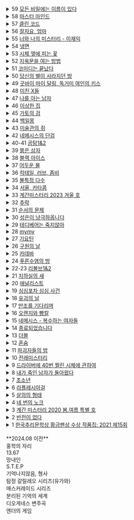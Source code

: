 <details><summary>59 <ins>
모든 비밀에는 이름이 있다
</ins></summary><span style="font-size: 90%">작가: <span style="background-color: #FFDAB9">
서미애
</span><br>리뷰: <pre> 현실감있는 감정선
</span></pre></span></details>

<details><summary>58 <ins>
마스터 마인드
</ins></summary><span style="font-size: 90%; background-color: #FFDAB9">
작가: 이성민
</span><br><span style="font-size: 90%; background-color: #e9ecef">
리뷰: 액션스릴러, 빌런, 박진감 넘치는 영화같은
</span></details>


<details><summary>57 <ins>
클린 코드
</ins></summary><span style="font-size: 90%; background-color: #FFDAB9">
작가: 설혜원
</span><br><span style="font-size: 90%; background-color: #e9ecef">
리뷰: 재미는 있으나 임팩트는 없었다.
</span></details>


<details><summary>56 <ins>
잘자요, 엄마
</ins></summary><span style="font-size: 90%; background-color: #FFDAB9">
작가: 서미애
</span><br><span style="font-size: 90%; background-color: #e9ecef">
리뷰: 어떤 환경과 삶이 살인마를 만드는지에 대해 심리해부가 인상적
</span></details>


<details><summary>55 <ins>
너와 나의 미스터리 - 이재익
</ins></summary><span style="font-size: 90%; background-color: #FFDAB9">
작가: 이재익
</span><br><span style="font-size: 90%; background-color: #e9ecef">
리뷰: 구성이 너무 좋아서 끊김없이 마음을 움직이는 굉장히 좋은 작품
</span></details>


<details><summary>54 <ins>
냉면
</ins></summary><span style="font-size: 90%; background-color: #FFDAB9">
작가: 김유리, 범유진, dcdc, 전건우, 곽재식
</span><br><span style="font-size: 90%; background-color: #e9ecef">
리뷰: 냉면으로 특이한 기분을 느낄 수 있다. 마지막 파인애플 냉면은 한번쯤 먹어보고 싶다.
</span></details>

<details><summary>53 <ins>
시체 옆에 피는 꽃
</ins></summary><span style="font-size: 90%; background-color: #FFDAB9">
작가: 공민철
</span><br><span style="font-size: 90%; background-color: #e9ecef">
리뷰: 이야기가 매끄럽고 계속 읽고 싶게 만듬. 흡인력 있는 스토리가 없으면 중도에 그만두거나 마지막 반전을 기대하게 되는데 스토리가 재밌으니 반은 먹고 들어감.
</span></details>


<details><summary>52 <ins>
지옥문을 여는 방법
</ins></summary><span style="font-size: 90%; background-color: #FFDAB9">
작가: 권경희, 김경수, 김범석, 김재성, 김주동, 성성명, 양수련, 이상우, 한수경, 홍성호, 최종철, 조동신
</span><br><span style="font-size: 90%; background-color: #e9ecef">
리뷰: 무난했다. 이 때도 좋은 추리 작품들이 꽤 많았다는 것을 알게되었고, 일찍 알았다면 더 좋지 않았을까 하고 생각함
</span></details>


<details><summary>51 <ins>
코미디는 끝났다
</ins></summary><span style="font-size: 90%; background-color: #FFDAB9">
작가: 이은
</span><br><span style="font-size: 90%; background-color: #e9ecef">
리뷰: 작품속으로 들어간 듯한 착각이 들 정도로 생생한 묘사와 심리적 공포가 소름이 돋고 눈을 뗄 수 없었다.
</span></details>


<details><summary>50 <ins>
당신의 별이 사라지던 밤
</ins></summary><span style="font-size: 90%; background-color: #FFDAB9">
작가: 서미애
</span><br><span style="font-size: 90%; background-color: #e9ecef">
리뷰: 가족을 잃은 슬픔을 주인공을 통해 처절하게 느낄 수 있었다. 내용이 부드럽게 진행되어 순식간에 읽혔다. 마지막 반전도 좋았음.
</span></details>


<details><summary>49 <ins>
굿바이 마이 달링, 독거미 여인의 키스
</ins></summary><span style="font-size: 90%; background-color: #FFDAB9">
작가: 김재희, 김재성, 양수련, 조동신, 공민철, 김주동, 윤자영, 박상민, 정가일, 김범석
</span><br><span style="font-size: 90%; background-color: #e9ecef">
리뷰: 추리마을을 배경으로 그 안에서 벌어지는 일들을 여러 작가를 통해 풀어나가 특색있다. 깊게 인상남는 작품은 없었지만 재미는 있음.
</span></details>


<details><summary>48 <ins>
미친 X들
</ins></summary><span style="font-size: 90%; background-color: #FFDAB9">
작가: 서미애, 송시우, 정해연, 홍선주, 이은영, 한새마
</span><br><span style="font-size: 90%; background-color: #e9ecef">
리뷰: 가볍게 단숨에 읽을 수 있고 현실에 대한 묘사와 풍자, 상상력이 돋보이는 괜찮은 단편집.
</span></details>


<details><summary>47 <ins>
나를 아는 남자
</ins></summary><span style="font-size: 90%; background-color: #FFDAB9">
작가: 도진기
</span><br><span style="font-size: 90%; background-color: #e9ecef">
리뷰: 때론 사소한 가능성이 실마리가 되기도 한다. 흐름이 지루하지 않았고 결말부분에 생각해둔 추리가 다 빗나가서 허탈했다. 다음편 계속.
</span></details>


<details><summary>46 <ins>
이상한 집
</ins></summary><span style="font-size: 90%; background-color: #FFDAB9">
작가: 우케쓰
</span><br><span style="font-size: 90%; background-color: #e9ecef">
리뷰: 집 설계도에 숨겨진 비밀은 흥미를 일으키기에 충분했다. 뒤로갈수록 짧은 분량인데도 더 복잡해지는 구성원들과 힘빠지는 전개가 아쉽다.
</span></details>


<details><summary>45 <ins>
가토의 검
</ins></summary><span style="font-size: 90%; background-color: #FFDAB9">
작가: 김이수
</span><br><span style="font-size: 90%; background-color: #e9ecef">
리뷰: 사람은 쉽게 변하지 않는다는 사실을 다시금 깨닫게 되었다. 욕망, 폭력, 정치, 이기심, 자기애를 한 인물을 통해 탁월하게 드러냈다.
</span></details>


<details><summary>44 <ins>
백일몽
</ins></summary><span style="font-size: 90%; background-color: #FFDAB9">
작가: 고을주
</span><br><span style="font-size: 90%; background-color: #e9ecef">
리뷰: 계속 파고들며 하나씩 발견해가는 과정에서 희열감 비슷한 것을 느꼈고 문체가 적응될 때쯤부터 순식간에 마지막 페이지를 볼 수 있음.
</span></details>


<details><summary>43 <ins>
미술관의 쥐
</ins></summary><span style="font-size: 90%; background-color: #FFDAB9">
작가: 이은
</span><br><span style="font-size: 90%; background-color: #e9ecef">
리뷰: 미술 관련이라 어려울 것이란 예상을 깸. 쉽게 설명한 유익한 정보와 함께 예술에 대해 깊게 생각해 볼 수 있음.
</span></details>


<details><summary>42 <ins>
네메시스의 단검
</ins></summary><span style="font-size: 90%; background-color: #FFDAB9">
작가: 이정훈
</span><br><span style="font-size: 90%; background-color: #e9ecef">
리뷰: 최면을 통한 범죄라 신선했다. 킬링타임용으로 손색없음.
</span></details>


<details><summary>40-41 <ins>
곰탕1&2
</ins></summary><span style="font-size: 90%; background-color: #FFDAB9">
작가: 김영탁
</span><br><span style="font-size: 90%; background-color: #e9ecef">
리뷰: 시간여행 그리고 가족이라는 주제로 다양한 장르들을 합쳐놓음. 짧은 문장 구성은 읽는 맛이 있었고 따뜻한 마무리로 여운이 남음
</span></details>


<details><summary>39 <ins>
붉은 상자
</ins></summary><span style="font-size: 90%; background-color: #FFDAB9">
작가: 김정용
</span><br><span style="font-size: 90%; background-color: #e9ecef">
리뷰: 직소퍼즐 조각처럼 점점 맞춰지는 이야기라 꽤 즐거웠다.
</span></details>


<details><summary>38 <ins>
블랙 아이스
</ins></summary><span style="font-size: 90%; background-color: #FFDAB9">
작가: 이수안
</span><br><span style="font-size: 90%; background-color: #e9ecef">
리뷰: 스포츠카에 대해 자세하게 알 수 있었고 끝에 다다를수록 재밌어지나 앞부분이 지겨웠음.
</span></details>


<details><summary>37 <ins>
어두운 물
</ins></summary><span style="font-size: 90%; background-color: #FFDAB9">
작가: 전건우
</span><br><span style="font-size: 90%; background-color: #e9ecef">
리뷰: 으스스한 분위기를 잘 살렸고 초반에 특히 공포스러웠다.
</span></details>


<details><summary>36 <ins>
칵테일, 러브, 좀비
</ins></summary><span style="font-size: 90%; background-color: #FFDAB9">
작가: 조예은
</span><br><span style="font-size: 90%; background-color: #e9ecef">
리뷰: 읽는 내내 끝나지 않았으면 좋겠다고 생각했다. 특히 마지막 단편인 나이프는 정말 재밌었다.
</span></details>


<details><summary>35 <ins>
불특정 다수
</ins></summary><span style="font-size: 90%; background-color: #FFDAB9">
작가: 염유창
</span><br><span style="font-size: 90%; background-color: #e9ecef">
리뷰: 지루한 부분 없었고, 재밌게 봄.
</span></details>


<details><summary>34 <ins>
서울, 카타콤
</ins></summary><span style="font-size: 90%; background-color: #FFDAB9">
작가: 이봄
</span><br><span style="font-size: 90%; background-color: #e9ecef">
리뷰: 지상의 삶에 지쳐 한없이 내려간 후에야 평안을 되찾지만 그것도 다시 위협받는 상황, 희망 같은건 보이지 않음. 인간 내면의 심리를 잘 표현함.
</span></details>


<details><summary>33 <ins>
계간미스터리 2023 겨울 호
</ins></summary><span style="font-size: 90%; background-color: #FFDAB9">
작가: 김새봄, 팩트스토리, 박광규, (이시무, 히라노 쥬, 김유철, 황세연, 장우석, 백휴), 김소망, 쥬한량, 계간미스터리 편집부
</span><br><span style="font-size: 90%; background-color: #e9ecef">
리뷰:<br>
(아버지라는 이름으로) 결말이 쉽게 예상되어 긴장감이 떨어짐
<br>
(회귀) 가볍게 읽은 짧은 단편, 반전이 크진 않지만 잘 읽혀서 좋았음.
<br>
(뱀파이어 탐정) 실제사건을 모티브로 꽤 감동적이었다.
<br>
(밥통) 범인시점이라 현장감이 뛰어났고, 속도감 있게 읽힘
<br>
(고양이 탐정 주관식의 분투) 마음 따뜻해지는 고양이 찾기
<br>
(탐정 박문수 - 성균관 살인사건 3) 1,2 아직 안봄
</span></details>


<details><summary>32 <ins>
추락
</ins></summary><span style="font-size: 90%; background-color: #FFDAB9">
작가: 정명섭
</span><br><span style="font-size: 90%; background-color: #e9ecef">
리뷰: 쌓아올린 과정은 좋았으나 마지막의 감동과 임팩트는 다소 약했다.
</span></details>


<details><summary>31 <ins>
순서의 문제
</ins></summary><span style="font-size: 90%; background-color: #FFDAB9">
작가: 도진기
</span><br><span style="font-size: 90%; background-color: #e9ecef">
리뷰: 나온지 꽤 된 책이지만 요즘나온 책이라해도 손색없을 정도로 현대적인 문체와 논리적인 트릭으로 흡인력이 강했다. 다만 초반의 강렬함이 커서 뒤로갈수록 약간의 지루함이 있었다.
</span></details>


<details><summary>30 <ins>
성은이 냥극하옵니다
</ins></summary><span style="font-size: 90%; background-color: #FFDAB9">
작가: 백승화
</span><br><span style="font-size: 90%; background-color: #e9ecef">
리뷰: 표지가 고양이라서 궁금해서 집었는데 난데없이 조선시대 이야기라 1차로 놀랐고, 고양이를 찾는 과정에서 추미스가 다 들어있었으며 몰입감이 높아지는 구성, 재밌었다.
</span></details>


<details><summary>29 <ins>
테디베어는 죽지않아
</ins></summary><span style="font-size: 90%; background-color: #FFDAB9">
작가: 조예은
</span><br><span style="font-size: 90%; background-color: #e9ecef">
리뷰: 등장인물들의 케미가 좋았으나 유령이 심리적으로 공포스럽진 않아 아쉬웠다.
</span></details>


<details><summary>28 <ins>
mymy
</ins></summary><span style="font-size: 90%; background-color: #FFDAB9">
작가: 강진아
</span><br><span style="font-size: 90%; background-color: #e9ecef">
리뷰: 재능에 대한 갈망, 열등감, 소문, 회피 등 인간사회의 특성을 잘 나타내었고, 그럼에도 꿋꿋이 살아가는 쓸쓸한 단면을 엿볼 수 있다.
</span></details>


<details><summary>27 <ins>
기요틴
</ins></summary><span style="font-size: 90%; background-color: #FFDAB9">
작가: 이스안
</span><br><span style="font-size: 90%; background-color: #e9ecef">
리뷰: 남녀관계에 대한 이야기, 일상 이야기가 많아서 제 3자의 시선으로 지켜보는 재미가 있음.
</span></details>


<details><summary>26 <ins>
구원의 날
</ins></summary><span style="font-size: 90%; background-color: #FFDAB9">
작가: 정해연
</span><br><span style="font-size: 90%; background-color: #e9ecef">
리뷰: 영화를 보는 듯한 느낌이 들었다. 적절한 반전 그리고 따뜻한 마무리
</span></details>


<details><summary>25 <ins>
카데바
</ins></summary><span style="font-size: 90%; background-color: #FFDAB9">
작가: 이스안
</span><br><span style="font-size: 90%; background-color: #e9ecef">
리뷰: 빨려들어갈 듯한 서술로 이야기를 기묘하지만 따뜻하게 풀어나갔다. 전작인 기요틴도 기대된다.
</span></details>


<details><summary>24 <ins>
푸른수염의 방
</ins></summary><span style="font-size: 90%; background-color: #FFDAB9">
작가: 홍선주
</span><br><span style="font-size: 90%; background-color: #e9ecef">
리뷰: 관점이 바뀔정도로 몰입해서 재밌게 봤다.
</span></details>


<details><summary>22-23 <ins>
리볼브1&2
</ins></summary><span style="font-size: 90%; background-color: #FFDAB9">
작가: 이종관
</span><br><span style="font-size: 90%; background-color: #e9ecef">
리뷰: 갑자기 엉뚱하게 타임루프물이 되서 당황했다. 전개가 느리긴 했지만 수사묘사만큼은 현실적이었다.
</span></details>


<details><summary>21 <ins>
지하실의 새
</ins></summary><span style="font-size: 90%; background-color: #FFDAB9">
작가: 김은채
</span><br><span style="font-size: 90%; background-color: #e9ecef">
리뷰: 새로 범죄현장을 보는게 특이했고, 꽤 잔인하고 무서웠다.
</span></details>


<details><summary>20 <ins>
애널리스트
</ins></summary><span style="font-size: 90%; background-color: #FFDAB9">
작가: 이재영
</span><br><span style="font-size: 90%; background-color: #e9ecef">
리뷰: 무난했다. 말투나 설정이 좀 오글거렸지만 그걸 너무 키우지 않고 잘 마무리했다.
</span></details>


<details><summary>19 <ins>
심심포차 심심 사건
</ins></summary><span style="font-size: 90%; background-color: #FFDAB9">
작가: 홍선주
</span><br><span style="font-size: 90%; background-color: #e9ecef">
리뷰: 모든게 범인을 잡아넣기 위한 계락이었음이 밝혀질 때 머리를 때리는 듯한 충격이 일었다.
</span></details>


<details><summary>18 <ins>
유괴의 날
</ins></summary><span style="font-size: 90%; background-color: #FFDAB9">
작가: 정해연
</span><br><span style="font-size: 90%; background-color: #e9ecef">
리뷰: 반전도 꽤 있었고 스토리에 몰입해서 재밌게 봤다.
</span></details>


<details><summary>17 <ins>
만조를 기다리며
</ins></summary><span style="font-size: 90%; background-color: #FFDAB9">
작가: 조예은
</span><br><span style="font-size: 90%; background-color: #e9ecef">
리뷰: 큰 반전도 없고 별 재미는 없었음
</span></details>


<details><summary>16 <ins>
오렌지와 빵칼
</ins></summary><span style="font-size: 90%; background-color: #FFDAB9">
작가: 청예
</span><br><span style="font-size: 90%; background-color: #e9ecef">
리뷰: 통제와 자유에 관한 나의 과거를 관통하는 듯한 이야기, 따뜻한 울림이 되어 기억될 것이다.
</span></details>


<details><summary>15 <ins>
네메시스 - 복수하는 여자들
</ins></summary><span style="font-size: 90%; background-color: #FFDAB9">
작가: 한수옥, 박소해, 한새마, 김재희
</span><br><span style="font-size: 90%; background-color: #e9ecef">
리뷰: 엄마가 된다는 것의 무거움을 알 수 있었다. 간접체험할 수 있어서 좋았다.
</span></details>


<details><summary>14 <ins>
종료되었습니다
</ins></summary><span style="font-size: 90%; background-color: #FFDAB9">
작가: 박하익
</span><br><span style="font-size: 90%; background-color: #e9ecef">
리뷰: 처음엔 이 무슨 말같지도 않은 소린가 싶었는데 마지막을 보고 충격을 받고 납득하게 되었다. 엄청난 스토리다.
</span></details>


<details><summary>13 <ins>
더블
</ins></summary><span style="font-size: 90%; background-color: #FFDAB9">
작가: 정해연
</span><br><span style="font-size: 90%; background-color: #e9ecef">
리뷰: 권력과 배신을 통해 보는 내내 긴장하게 만듬. 음 역시 사람은 단순히 믿을 수 없다는 것을 알게됨
</span></details>


<details><summary>12 <ins>
혼숨
</ins></summary><span style="font-size: 90%; background-color: #FFDAB9">
작가: 전건우, 홍정기, 양수련, 조동신
</span><br><span style="font-size: 90%; background-color: #e9ecef">
리뷰:<br>
(얼음땡) 세계관이 이해가 안갔고, 무섭지도 않았다.
<br>
(혼숨) 어릴 때 학교괴담보고 무서웠던 기억이 떠올랐다. 따라해보고 싶을 만큼  방법이 자세해서 현실감이 들었고, 아이스픽을 이용한 부분도 좋았다.
<br>
(야, 놀자!) 잔잔한 힐링물, 긴박함 없이 가끔은 이런 스토리도 괜찮은 듯.
<br>
(불망비) 마지막까지의 과정이 너무 지루했다.
</span></details>


<details><summary>11 <ins>
파괴자들의 밤
</ins></summary><span style="font-size: 90%; background-color: #FFDAB9">
작가: 서미애, 송시우, 정해연, 홍선주, 이은영
</span><br><span style="font-size: 90%; background-color: #e9ecef">
리뷰:<br>
(죽일 생각은 없었어) 경쾌하게 살인을 하는 주인공이 마음에 들었다.
<br>
(알렉산드리아의 거울) 과몰입이 만든 정체성, 가장 잔인한 것은 생각하지 않는 것.
<br>
(좋아서가 아냐) 끝까지 집중해서 봤다. 뒤집어서 생각하는 게 이렇게 재밌을 수 있구나 하고 느꼈음.
<br>
(나뭇가지가 있었어) 착취를 다룸. 교수와 연구원들이 나오고 적나라한 묘사에 등장인물들 처럼 마음이 착잡했다. 그저 완벽한 계획에 박수를..
<br>
(사일런트 디스코) 역할의 굴레, 그리고 초점과 방향을 잃은 반복적 세계에서 인간은 인간성을 논할 수 있을까. 텍스트를 보는 내내 꿈꾸는 듯 느껴졌다. 환상문학의 매력이 고스란히 전해졌다.
</span></details>



<details><summary>10 <ins>
전래미스터리
</ins></summary><span style="font-size: 90%; background-color: #FFDAB9">
작가: 홍정기
</span><br><span style="font-size: 90%; background-color: #e9ecef">
리뷰:<br>
(콩쥐살인사건) 재밌고 살짝 잔인함. 보이는게 다가 아니었다! 판타지스러운 물건들이 나오지만 잘 어울렸다.
<br>
(나무꾼의 대위기) 덫에 걸린 위기의 나무꾼이 겪는 무서운 하루. 막장드라마 만큼 흥미진진하다.
<br>
(살인귀 vs 식인귀) 헉.. 매우 잔인했다. 식인귀 때는 끔찍해서 소름이 돋았고 살인귀가 슬래셔물 찍을 땐 광기가 그대로 전해졌다. 다음편이 기대된다.
<br>
(연쇄 도살마) 꿈과 희망이 없어서 참혹했다. 설정이 재밌었음.
<br>
(스위치) 교환이라는 주제로 끝나고도 생각할 게 많은 이야기
</span></details>


<details><summary>9 <ins>
드라이버에 40번 찔린 시체에 관하여
</ins></summary><span style="font-size: 90%; background-color: #FFDAB9">
작가: 황세연, 김영민, 한새마, 김범석, 여실지, 유재이, 조동신
</span><br><span style="font-size: 90%; background-color: #e9ecef">
리뷰:<br>
(40원) 약간 과하긴 했지만 40원으로 이렇게 흥미진진한 스토리가 나올 수 있다니.. 숨가쁜 전개와 복선이 좋았음.
<br>
(40피트 건물 괴사건) 논리적으로 추리를 펼치는 등장인물들과 같이 추리해보는 재미가 있었다.
<br>
(40개의 뼈) 책임과 상실에 대한 감정 묘사가 강렬했고, 슬펐다. 마지막에 의외의 사실을 알게되서 놀랐다!
<br>
(드라이버에 40번 찔린 시체에 관하여) 추리문제 형식이어서 독특했다. 큰 반전은 없었고, 예상했던 범인이었다.
<br>
(40일) 이용하고 이용당하는 무난한 내용이었다.
<br>
(40선: 영혼을 죽이는 선) 내용이 너무 슬펐고, 뉴스에서나 접하던 현실을 비록 가상이지만 가까이서 볼 수 있어서 그러한 사건이 더 안타깝게 느껴졌다.
<br>
(알리바바와 40인의 도적) 탄탄하지 않은 스토리에 결말도 급하게 끝낸느낌
</span></details>


<details><summary>8 <ins>
내가 죽인 남자가 돌아왔다
</ins></summary><span style="font-size: 90%; background-color: #FFDAB9">
작가: 황세연
</span><br><span style="font-size: 90%; background-color: #e9ecef">
리뷰: 범죄 없는 마을이란 타이틀을 지키기 위한 마을 주민 각자의 노력과 그것들이 모여 만들어내는 기막힌 범죄 그리고 몇 번을 뒤집는 반전이 인상적임. 정말 탄탄한 스토리라 감탄하면서 마지막 페이지를 덮었다.
</span></details>


<details><summary>7 <ins>
초소년
</ins></summary><span style="font-size: 90%; background-color: #FFDAB9">
작가: 홍정기
</span><br><span style="font-size: 90%; background-color: #e9ecef">
리뷰:<br>
(추적=코난을 찾아라) 리뷰함<br>
(소음) 치밀한 트릭을 하나씩 추리해내는 아이들을 보는 게 뭔가 가슴벅찼다.<br>
(상흔) 순수함이 돋보였고, 일상적인 내용이라 더 정감이 갔다. 읽다보니 어느새 끝<br>
(토끼) 여러가지 추리가 흥미로웠다 특히 갑자기 공포물로 바뀌는 게 재밌었다.<br>
(코난) 우정이 시작된 계기, 흐뭇하게 지켜봄.<br>
(꼬마) 귀신을 보는 꼬마와 이후 벌어지는 예언과도 같은 미스터리한 일들이 공포를 준다. 오싹하다.<br><br>
총평: 어릴 때 주변을 보면 마냥 순수하지는 않았다. 미화된 부분이 상당하다. 하지만 그 때만의 즐거움이 있었다. 탐정단을 결성한 아이들을 보면서  그들의 눈으로 다시 어릴 때로 돌아간 기분을 느꼈다. 소중한 기억으로 남을 것 같다.
</span></details>


<details><summary>6 <ins>
라플레시아걸
</ins></summary><span style="font-size: 90%; background-color: #FFDAB9">
작가: 한새마
</span><br><span style="font-size: 90%; background-color: #e9ecef">
리뷰: 밀실 살인보단 살인 후 밀실이라는 말에 고개를 끄덕였다. 전반적으로 가라앉은 분위기라 살짝 지루한 감이 있었음에도 라플레시아의 숨겨진 의미, 사이비, 마약 등 흥미로운 요소들이 잘 어우러져 끝까지 몰입할 수 있었다. 잘 만든 영화같은 느낌이 들었다.
</span></details>


<details><summary>5 <ins>
살의의 형태
</ins></summary><span style="font-size: 90%; background-color: #FFDAB9">
작가: 홍정기
</span><br><span style="font-size: 90%; background-color: #e9ecef">
리뷰:<br>
(무구한 살의) 계산된 무구함이 소름이었다.<br>
(합리적 살의) 휙휙 읽기 좋음<br>
(보이지 않는 살의) 꽤 특이한 반전이라 오.. 하면서 봤다.<br>
(백색살의) 리뷰함<br>
(영광의 살의) 큭큭 영광스런 데스코미디<br>
(시기의 살의) 이런 킬러도 있구나 싶었다. 볼만했음.
</span></details>


<details><summary>4 <ins>
네 번의 노크
</ins></summary><span style="font-size: 90%; background-color: #FFDAB9">
작가: 케이시
</span><br><span style="font-size: 90%; background-color: #e9ecef">
리뷰: 특이하게 집 호수로 모든걸 설명함. 이것도 기억못하다니 난 바보인가 싶다가 나중되면 숫자만 봐도 떠오름. 재미도 있었지만 교훈적이면서 꽤 여운이 남았음.
</span></details>


<details><summary>3 <ins>
계간 미스터리 2020 봄.여름 특별 호
</ins></summary><span style="font-size: 90%; background-color: #FFDAB9">
작가: 김범석, 윤자영, 김주호, 홍성호, 황세연, 홍정기
</span><br><span style="font-size: 90%; background-color: #e9ecef">
리뷰:<br>
(범인은 한 명이다) 여기서 큰 반전이 나올 수 있을까 싶었는데 예상대로 조금 뻔한 스토리였음.동기가 단순하고 납득이 잘 안됨.<br>
(국선변호인의 최종 변론) 범행 동기가 충분하지 않음. 분명 더 나은 길이 있었기 때문에 의문이 들었다.<br>
(미니멀 라이프) 무난하게 보기 좋은 탐정&조수 소설. 조수가 다했다.<br>
(용서) 생각 없이 읽기 좋은 휴먼드라마였다. 마무리가 나쁘지 않았다.<br>
(인생의 무게) 복선 그리고 눈에 보일듯 말듯한 반전이 절묘하게 조합해 재밌는 연출이 되었다.<br>
(백색살의) 불에 타죽은 시체가 미스테리 했고 반전도 무난했다. 일정 스탠스로 이야기가 흘러가서 중간부터 집중력이 흐려짐.
</span></details>


<details><summary>2 <ins>
반전이 없다
</ins></summary><span style="font-size: 90%; background-color: #FFDAB9">
작가: 조영주
</span><br><span style="font-size: 90%; background-color: #e9ecef">
리뷰: 안면인식장애를 가진 형사와 현장에 항상 마지막 '반전'이 뜯긴 추리소설을 두고 가는 연속(?)살인마를 쫓아가는 추리소설. 같은 장소를 반복적으로 다뤄 중간부터 살짝 지루한 느낌이 들었고 반전은 있었지만 크게 와닿진 않았다. 사소한 대화를 줄이고 반전의 핵심인물들의 과거를 넣어 좀 더 감정적으로 몰입하게끔 스토리를 넣었으면 더 자연스럽고 좋았을 것 같다.
</span></details>


<details><summary>1 <ins>
한국추리문학상 황금펜상 수상 작품집: 2021 제15회
</ins></summary><span style="font-size: 90%; background-color: #FFDAB9">
작가: 한이, 홍정기, 홍성호, 한새마, 황세연, 류성희, 장우석
</span><br><span style="font-size: 90%; background-color: #e9ecef">
리뷰:<br>
[ 긴하루 ]<br>
길고 어두운 하루를 살아내는 누군가를 관찰할 수 있었다. 현실의 우울함을 옮겨놓은 것 같았다. 이빨 묘사가 생생해서 조금 섬뜩했다.<br>
[ 에덴의 아이들 ]<br>
탐정을 주인공으로 재밌게 풀어나갔음. 후편이 기대됨. 가볍게 읽기 좋았다.<br>
[ 코난을 찾아라 ]<br>
이상하다 싶은 느낌은 있었는데 상상도 못한 반전이었다. 잔혹한 범인의 독백이 몰입감을 높였고 무서우면서도 웃음 포인트가 많아서 아주 재밌게 봤음.<br>
[ 약육강식 ]<br>
캐릭터에 몰입이 잘 안되었고 내용이 재밌진 않았다.<br>
[ 어떤 자살 ]<br>
기자와 대화체가 메인인 완성도 높은 추리소설은 처음 봤음. 이런 건 다 어떻게 아셨을까 싶은 디테일이 집중하게 만들고 사람마다 말투나 분위기가 찰떡이라 살아움직이는 느낌이었음. 갑자기 쏟아지는 반전에 어질어질한건 덤.<br>
[ 고난도 살인 ]<br>
근미래, 메타버스가 배경이며 캐릭터에 입체감이 있었다. 가상과 현실의 괴리가 좋았다. 마지막은 아쉬웠다.<br>
[ 튤립과 꽃삽, 접힌 우산 ]<br>
어딘가 이상한 엄마를 통해 읽는 사람의 심리 또한 미묘하게 뒤틈. 등장인물들의 덤덤함이 무서움을 배가함.<br>
[ 공짜는 없다 ]<br>
죄책감이 어떻게 인생을 파괴하는지 주인공의 심리를 따라가며 겪어 볼 수 있었다.
</span></details>

<br>
**2024.08 이전**
<br>
홍학의 자리<br>
13.67<br>
망내인<br>
S.T.E.P<br>
기억나지않음, 형사<br>
탐정 갈릴레오 시리즈(유가와)<br>
매스커레이드 시리즈<br>
분리된 기억의 세계<br>
디오게네스 변주곡<br>
엔더의 게임<br>
